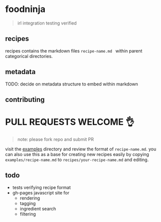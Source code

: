 # foodninja

>
> irl integration testing verified
>


## recipes

recipes contains the markdown files `recipe-name.md ` within parent categorical directories.


## metadata

TODO: decide on metadata structure to embed within markdown


## contributing


# PULL REQUESTS WELCOME :ok_hand:

> note: please fork repo and submit PR


visit the [examples](../examples/) directory and review the format of `recipe-name.md`. you can also use this as a base for creating new recipes easily by copying `examples/recipe-name.md` to `recipes/your-recipe-name.md` and editing. 


## todo

* tests verifying recipe format
* gh-pages javascript site for 
  * rendering
  * tagging
  * ingredient search
  * filtering
